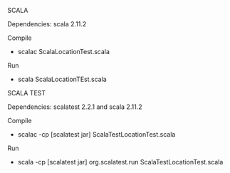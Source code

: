 SCALA

Dependencies: scala 2.11.2

Compile
- scalac ScalaLocationTest.scala

Run
- scala ScalaLocationTEst.scala


SCALA TEST

Dependencies: scalatest 2.2.1 and scala 2.11.2 

Compile
- scalac -cp [scalatest jar] ScalaTestLocationTest.scala

Run
- scala -cp [scalatest jar] org.scalatest.run ScalaTestLocationTest.scala
